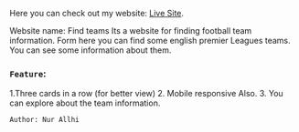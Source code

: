 Here you can check out my website: [Live Site](https://findteams.netlify.app/).

Website name: Find teams
Its a website for finding football team information. Form here you can find some english premier Leagues teams. You can see some information about them.

### `Feature`:

1.Three cards in a row (for better view) 2. Mobile responsive Also. 3. You can explore about the team information.

`Author: Nur Allhi`
